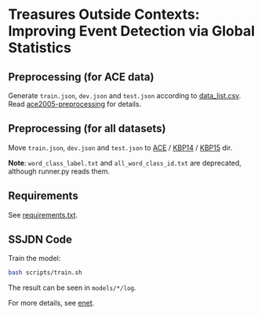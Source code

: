 # Treasures Outside Contexts: Improving Event Detection via Global Statistics

## Preprocessing (for ACE data)

Generate `train.json`, `dev.json` and `test.json` according to [data_list.csv](./data_list.csv). Read  [ace2005-preprocessing](https://github.com/nlpcl-lab/ace2005-preprocessing) for details.

## Preprocessing (for all datasets)

Move `train.json`, `dev.json` and `test.json` to [ACE](./ACE) / [KBP14](./KBP14) / [KBP15](./KBP15) dir.

**Note**: `word_class_label.txt` and `all_word_class_id.txt` are deprecated, although runner.py reads them.

## Requirements

See [requirements.txt](./requirements.txt).

## SSJDN Code

Train the model:

~~~bash
bash scripts/train.sh
~~~

The result can be seen in `models/*/log`.

For more details, see [enet](./enet).